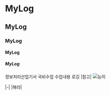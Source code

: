 # MyLog
## MyLog
### MyLog
#### MyLog
##### MyLog
정보처리산업기사 국비수업 수업내용 로깅
|참고|
![능이](https://github.com/user-attachments/assets/f0880300-f25e-48d3-9c2d-3324ee37cd3f)

|-|
|해라|
